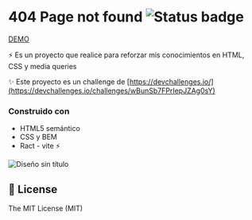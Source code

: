# 404 Page not found ![Status badge](https://img.shields.io/badge/status-Finished-green)

[DEMO](https://four-card-feature-section-master-sigma-six.vercel.app/)

⚡️ Es un proyecto que realice para reforzar mis conocimientos en HTML, CSS y media queries

✨ Este proyecto es un challenge de [https://devchallenges.io/](https://devchallenges.io/challenges/wBunSb7FPrIepJZAg0sY)

### Construido con

- HTML5 semántico
- CSS y BEM
- Ract - vite ⚡️

![Diseño sin título]()

## 🧾 License

The MIT License (MIT)
